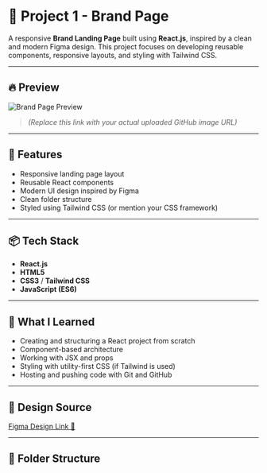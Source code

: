 # 🚀 Project 1 - Brand Page

A responsive **Brand Landing Page** built using **React.js**, inspired by a clean and modern Figma design. This project focuses on developing reusable components, responsive layouts, and styling with Tailwind CSS.

---

## 🔥 Preview

![Brand Page Preview](https://user-images.githubusercontent.com/your-id/your-image-name.png)
> *(Replace this link with your actual uploaded GitHub image URL)*

---

## 🎯 Features

- Responsive landing page layout
- Reusable React components
- Modern UI design inspired by Figma
- Clean folder structure
- Styled using Tailwind CSS (or mention your CSS framework)

---

## 📦 Tech Stack

- **React.js**
- **HTML5**
- **CSS3** / **Tailwind CSS**
- **JavaScript (ES6)**

---

## 🧠 What I Learned

- Creating and structuring a React project from scratch
- Component-based architecture
- Working with JSX and props
- Styling with utility-first CSS (if Tailwind is used)
- Hosting and pushing code with Git and GitHub

---

## 🎨 Design Source

[Figma Design Link 🔗](https://www.figma.com/file/rephrU2FVgN8MFz6XhnP51/Learn-React-with-10-Projects?type=design&node-id=0-1&t=orp3GQEAXhmtQcgG-0)

---

## 📁 Folder Structure


